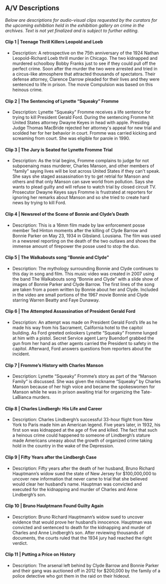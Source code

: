 ## A/V Descriptions

_Below are descriptions for audio-visual clips requested by the curators for the upcoming exhibition held in 
the exhibition gallery on crime in the archives. Text is not yet finalized and is subject to further editing._

#### Clip 1 | Teenage Thrill Killers Leopold and Loeb
* Description: A retrospective on the 75th anniversary of the 1924 Nathan Leopold-Richard Loeb thrill murder in Chicago. The 
two kidnapped and murdered schoolboy Bobby Franks just to see if they could pull off the perfect crime.  Soon after the 
murder the two were arrested and tried in a circus-like atmosphere that attracted thousands of spectators.  Their defense 
attorney, Clarence Darrow pleaded for their lives and they were sentenced to life in prison.  The movie Compulsion was 
based on this heinous crime. 

#### Clip 2 | The Sentencing of Lynette “Squeaky” Fromme
* Description: Lynette "Squeaky" Fromme receives a life sentence for trying to kill President Gerald Ford. During the 
sentencing Fromme hit United States attorney Dwayne Keyes in head with apple. Presiding Judge Thomas MacBride rejected her 
attorney's appeal for new trial and scolded her for her behavior in court. Fromme was carried kicking and screaming from 
court. She was eligible for parole in 1990. 

#### Clip 3 | The Jury is Seated for Lynette Fromme Trial
* Description: As the trial begins, Fromme complains to judge for not subpoenaing mass murderer, Charles Manson, and other 
members of "family” saying lives will be lost across United States if they can't speak. She says she staged assassination 
try to get retrial for Manson and others and that only Manson can save world from pollution. Says she wants to plead guilty 
and will refuse to watch trial by closed circuit TV. Prosecutor Dwayne Keyes says Fromme is frustrated at reporters for 
ignoring her remarks about Manson and so she tried to create hard news by trying to kill Ford. 

#### Clip 4 | Newsreel of the Scene of Bonnie and Clyde’s Death
* Description: This is a 16mm film made by law enforcement posse member Ted Hinton moments after the killing of Clyde Barrow 
and Bonnie Parker on May 23, 1934 in Gibsland. Lousiana. The film was used in a newsreel reporting on the death of the two 
outlaws and shows the immense amount of firepower the posse used to stop the duo.

#### Clip 5 | The Walkabouts song “Bonnie and Clyde”
* Description: The mythology surrounding Bonnie and Clyde continues to this day in song and film. This music video was 
created in 2007 using the band The Walkabouts song “Bonnie and Clyde” with a slide show of images of Bonnie Parker and 
Clyde Barrow.  The first lines of the song are taken from a poem written by Bonnie about her and Clyde. Included in the 
video are small portions of the 1967 movie Bonnie and Clyde starring Warren Beatty and Faye Dunaway. 

#### Clip 6 | The Attempted Assassination of President Gerald Ford
* Description: An attempt was made on President Gerald Ford’s life as he made his way from his Sacrament, California hotel to 
the capitol building. As Ford greeted onlookers Lynette “Squeaky” Fromme lunged at him with a pistol. Secret Service agent 
Larry Buendorf grabbed the gun from her hand as other agents carried the President to safety in the capitol. Afterward, Ford 
answers questions from reporters about the incident.  

#### Clip 7 | Fromme’s History with Charles Manson
* Description: Lynette “Squeaky” Fromme’s story as part of the “Manson Family” is discussed.  She was given the nickname 
“Squeaky” by Charles Manson because of her high voice and became the spokeswomen for Manson while he was in prison awaiting 
trial for organizing the Tate-LaBianca murders.  

#### Clip 8 | Charles Lindbergh: His Life and Career
* Description: Charles Lindbergh’s successful 33-hour flight from New York to Paris made him an American legend. Five years 
later, in 1932, his first son was kidnapped at the age of five and killed.  The fact that such a heinous crime could happened 
to someone of Lindbergh’s stature made Americans uneasy about the growth of organized crime taking hold in the country in the 
wake of the Depression. 

#### Clip 9 | Fifty Years after the Lindbergh Case 
* Description: Fifty years after the death of her husband, Bruno Richard Hauptmann’s widow sued the state of New Jersey for 
$100,000,000 to uncover new information that never came to trial that she believed would clear her husband’s name. Hauptman 
was convicted and executed for the kidnapping and murder of Charles and Anne Lindbergh’s son.

#### Clip 10 | Bruno Haulptmann Found Guilty Again
* Description: Bruno Richard Hauptmann’s widow sued to uncover evidence that would prove her husband’s innocence. Hauptman 
was convicted and sentenced to death for the kidnapping and murder of Charles and Anne Lindbergh’s son.  After reviewing 
thousands of documents, the courts ruled that the 1934 jury had reached the right verdict. 

#### Clip 11 | Putting a Price on History
* Description: The arsenal left behind by Clyde Barrow and Bonnie Parker and their gang was auctioned off in 2012 for 
$200,000 by the family of a police detective who got them in the raid on their hideout.





